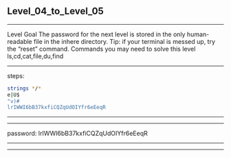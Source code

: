 ## Level_04_to_Level_05

--------------------------------------



Level Goal
The password for the next level is stored in the only human-readable
file in the inhere directory. Tip: if your terminal is messed
up, try the “reset” command.
Commands you may need to solve this level
ls,cd,cat,file,du,find


-------
steps: 

```Bash
strings */*
e|U$
"v)#
lrIWWI6bB37kxfiCQZqUdOIYfr6eEeqR
```

-------


----------

password: lrIWWI6bB37kxfiCQZqUdOIYfr6eEeqR 

----------

--------------------------------------

